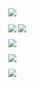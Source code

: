 <br>

<img align="center" src="https://readme-typing-svg.demolab.com?font=Fira+Code&weight=600&size=32&pause=1500&color=218bff&width=500&lines=Hi%2C+I'm+Pun+Geoisam+%F0%9F%91%8B+"></img>

<img align="center" src="https://github-readme-stats.vercel.app/api?username=geoisam&show_icons=true&count_private=true&include_all_commits=true&line_height=27&hide_border=true&locale=cn"></img>
<img align="center" src="https://github-readme-stats.vercel.app/api/top-langs/?username=geoisam&hide_langs_below=1&theme=default&line_height=29&hide_border=true&layout=compact&langs_count=6&locale=cn"></img> 

<img align="center" src="https://skillicons.dev/icons?i=md,html,css,js,ts,py,php,java,c"></img>

<img align="center" src="https://skillicons.dev/icons?i=jquery,bootstrap,wordpress,nodejs,npm,vue,react,kotlin,flutter"></img>

<img align="center" src="https://skillicons.dev/icons?i=github,vscode,ps,androidstudio,idea,git,githubactions,powershell,cloudflare"></img>
